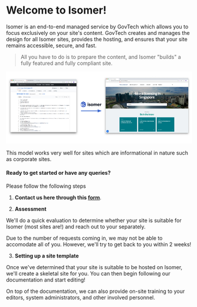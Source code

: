 # Welcome to Isomer! 

Isomer is an end-to-end managed service by GovTech which allows you to focus exclusively on your site's content. GovTech creates and manages the design for all Isomer sites, provides the hosting, and ensures that your site remains accessible, secure, and fast. 

> All you have to do is to prepare the content, and Isomer "builds" a fully featured and fully compliant site.

![Picture of Markdown text being turned into an Isomer site](/assets/markdown-to-site.png)

This model works very well for sites which are informational in nature such as corporate sites.

#### Ready to get started or have any queries? 

Please follow the following steps

1.  **Contact us here through this [form](https://form.gov.sg/5dc80f7c03b2790012428dc5)**. 

2. **Assessment**

We'll do a quick evaluation to determine whether your site is suitable for Isomer (most sites are!) and reach out to your separately.

Due to the number of requests coming in, we may not be able to accomodate all of you. However, we'll try to get back to you within 2 weeks!

3. **Setting up a site template**

Once we've determined that your site is suitable to be hosted on Isomer, we'll create a skeletal site for you. You can then begin following our documentation and start editing!

On top of the documentation, we can also provide on-site training to your editors, system administrators, and other involved personnel.
